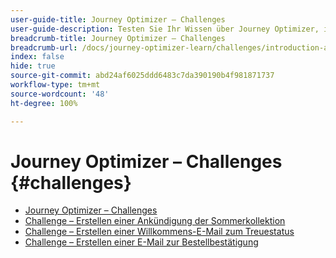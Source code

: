 ```yaml
---
user-guide-title: Journey Optimizer – Challenges
user-guide-description: Testen Sie Ihr Wissen über Journey Optimizer, indem Sie das Gelernte anwenden, um Anwendungsfälle in Echtzeit zu lösen.
breadcrumb-title: Journey Optimizer – Challenges
breadcrumb-url: /docs/journey-optimizer-learn/challenges/introduction-and-prerequisites.html
index: false
hide: true
source-git-commit: abd24af6025ddd6483c7da390190b4f981871737
workflow-type: tm+mt
source-wordcount: '48'
ht-degree: 100%

---
```



# Journey Optimizer – Challenges {#challenges}

+ [Journey Optimizer – Challenges](/help/challenges/introduction-and-prerequisites.md)
+ [Challenge – Erstellen einer Ankündigung der Sommerkollektion](/help/challenges/summer-collection-announcement-challenge.md)
+ [Challenge – Erstellen einer Willkommens-E-Mail zum Treuestatus](/help/challenges/loyalty-status-welcome-email-challenge.md)
+ [Challenge – Erstellen einer E-Mail zur Bestellbestätigung](/help/challenges/order-confirmation-challenge.md)
